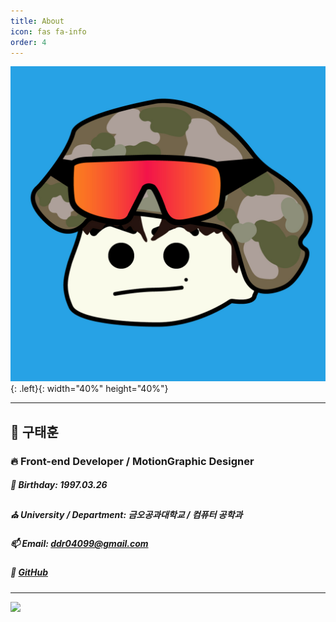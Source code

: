 ```yaml
---
title: About
icon: fas fa-info
order: 4
---
```


<!-- > **Note**: Add Markdown sntax content to file `_tabs/about.md` and it will show up on this page. -->

![9uTae](/assets/img/profile.jpg){: .left}{: width="40%" height="40%"}

---

## 👀 <b>구태훈</b>
### 🔥 <b>Front-end Developer / MotionGraphic Designer</b>
##### 🎉 <b>Birthday:</b> 1997.03.26
##### ⛪ <b>University / Department:</b> 금오공과대학교 / 컴퓨터 공학과
##### 📫 <b>Email: </b> [ddr04099@gmail.com]()
##### 🚀 <b>[GitHub](https://github.com/9utae)</b>

---

<img src="https://ghchart.rshah.org/9utae"/>

